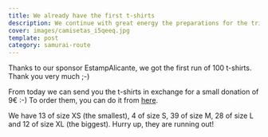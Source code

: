 ```yaml
---
title: We already have the first t-shirts
description: We continue with great energy the preparations for the trip.
cover: images/camisetas_i5qeeq.jpg
template: post
category: samurai-route
---
```


Thanks to our sponsor EstampAlicante, we got the first run of 100 t-shirts. Thank you very much ;-)

From today we can send you the t-shirts in exchange for a small donation of 9€ :-) To order them, you can do it from [here](http://rutasamurai.herokuapp.com/Camisetas/ver-todos-productos.html).

We have 13 of size XS (the smallest), 4 of size S, 39 of size M, 28 of size L and 12 of size XL (the biggest). Hurry up, they are running out!
